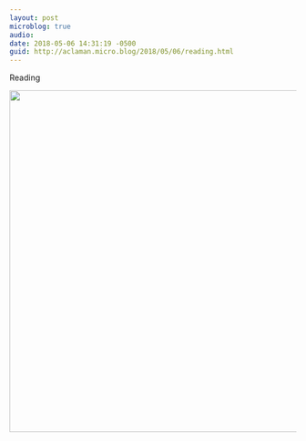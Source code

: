 ```yaml
---
layout: post
microblog: true
audio: 
date: 2018-05-06 14:31:19 -0500
guid: http://aclaman.micro.blog/2018/05/06/reading.html
---
```

Reading

<img src="http://micro.alexclaman.com/uploads/2018/908527cb20.jpg" width="600" height="600" />
